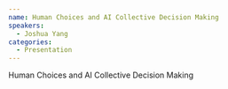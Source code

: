 ```yaml
--- 
name: Human Choices and AI Collective Decision Making
speakers: 
  - Joshua Yang
categories:
  - Presentation
---
```


Human Choices and AI Collective Decision Making